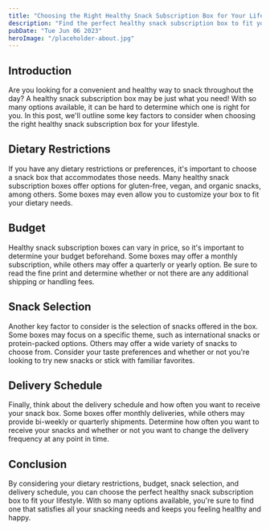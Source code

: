 ```yaml
---
title: "Choosing the Right Healthy Snack Subscription Box for Your Lifestyle"
description: "Find the perfect healthy snack subscription box to fit your lifestyle and enjoy tasty treats delivered right to your door."
pubDate: "Tue Jun 06 2023"
heroImage: "/placeholder-about.jpg"
---
```


## Introduction 

Are you looking for a convenient and healthy way to snack throughout the day? A healthy snack subscription box may be just what you need! With so many options available, it can be hard to determine which one is right for you. In this post, we&#39;ll outline some key factors to consider when choosing the right healthy snack subscription box for your lifestyle.

## Dietary Restrictions 

If you have any dietary restrictions or preferences, it&#39;s important to choose a snack box that accommodates those needs. Many healthy snack subscription boxes offer options for gluten-free, vegan, and organic snacks, among others. Some boxes may even allow you to customize your box to fit your dietary needs.

## Budget 

Healthy snack subscription boxes can vary in price, so it&#39;s important to determine your budget beforehand. Some boxes may offer a monthly subscription, while others may offer a quarterly or yearly option. Be sure to read the fine print and determine whether or not there are any additional shipping or handling fees.

## Snack Selection 

Another key factor to consider is the selection of snacks offered in the box. Some boxes may focus on a specific theme, such as international snacks or protein-packed options. Others may offer a wide variety of snacks to choose from. Consider your taste preferences and whether or not you&#39;re looking to try new snacks or stick with familiar favorites.

## Delivery Schedule 

Finally, think about the delivery schedule and how often you want to receive your snack box. Some boxes offer monthly deliveries, while others may provide bi-weekly or quarterly shipments. Determine how often you want to receive your snacks and whether or not you want to change the delivery frequency at any point in time.

## Conclusion 

By considering your dietary restrictions, budget, snack selection, and delivery schedule, you can choose the perfect healthy snack subscription box to fit your lifestyle. With so many options available, you&#39;re sure to find one that satisfies all your snacking needs and keeps you feeling healthy and happy.